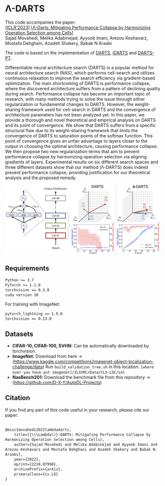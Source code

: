 # &Lambda;-DARTS
This code accompanies the paper:\
\[[ICLR'2023](https://iclr.cc/)\] \[[&Lambda;-Darts: Mitigating Performance Collapse by Harmonizing Operation Selection among Cells](https://arxiv.org/abs/2210.07998)\]\
Sajad Movahedi, Melika Adabinejad, Ayyoob Imani, Arezou Keshavarz, Mostafa Dehghani, Azadeh Shakery, Babak N Araabi 

The code is based on the implementation of [DARTS](https://github.com/quark0/darts), [iDARTS](https://github.com/MiaoZhang0525/iDARTS) and [DARTS-PT](https://github.com/ruocwang/darts-pt).

Differentiable neural architecture search (DARTS) is a popular method for neural architecture search (NAS), which performs cell-search and utilizes continuous relaxation to improve the search efficiency via gradient-based optimization. The main shortcoming of DARTS is performance collapse, where the discovered architecture suffers from a pattern of declining quality during search. Performance collapse has become an important topic of research, with many methods trying to solve the issue through either regularization or fundamental changes to DARTS.
However, the weight-sharing framework used for cell-search in DARTS and the convergence of architecture parameters has not been analyzed yet. In this paper, we provide a thorough and novel theoretical and empirical analysis on DARTS and its point of convergence.
We show that DARTS suffers from a specific structural flaw due to its weight-sharing framework that limits the convergence of DARTS to saturation points of the softmax function. This point of convergence gives an unfair advantage to layers closer to the output in choosing the optimal architecture, causing performance collapse. We then propose two new regularization terms that aim to prevent performance collapse by harmonizing operation selection via aligning gradients of layers. 
Experimental results on six different search spaces and three different datasets show that our method (Λ-DARTS) does indeed prevent performance collapse, providing justification for our theoretical analysis and the proposed remedy.

![](fig.png)

## Requirements
```
Python >= 3.7
PyTorch >= 1.1.0
torchvision == 0.3.0
cuda version 10
```
For training with ImageNet:
```
pytorch_lightning == 1.5.8
torchvision == 0.13.0
```

## Datasets
* **CIFAR-10, CIFAR-100, SVHN:** 
Can be automatically downloaded by torchvision.
* **ImageNet:** 
Download from here -> (https://www.kaggle.com/competitions/imagenet-object-localization-challenge/data)
Run ```build_validation_tree.sh``` in this location:
    ‍‍‍```[where ever you have put imagenet]/ILSVRC/Data/CLS-LOC/val```
* **NasBench201:** Download the benchmark file from this repository -> (https://github.com/D-X-Y/AutoDL-Projects)


## Citation
If you find any part of this code useful in your research, please cite our paper:
```

@misc{movahedi2022lambdadarts,
    title={{\(\Lambda\)}-DARTS: Mitigating Performance Collapse by Harmonizing Operation Selection among Cells}, 
    author={Sajad Movahedi and Melika Adabinejad and Ayyoob Imani and Arezou Keshavarz and Mostafa Dehghani and Azadeh Shakery and Babak N. Araabi},
    year={2022},
    eprint={2210.07998},
    archivePrefix={arXiv},
    primaryClass={cs.LG}
}

```

